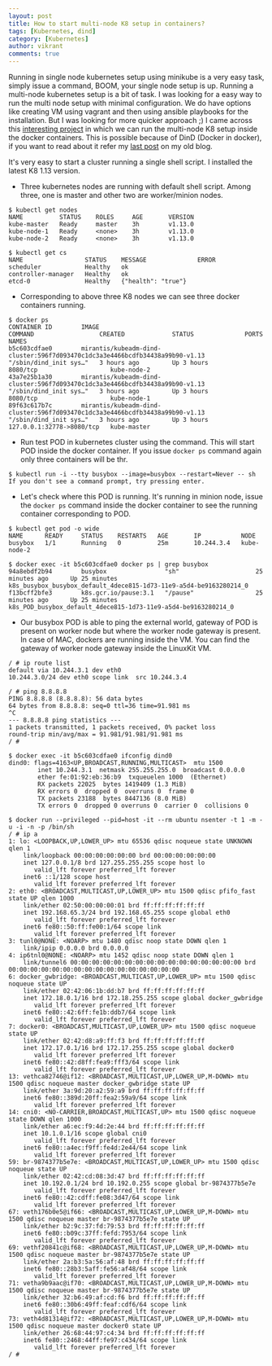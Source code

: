 ```yaml
---
layout: post
title: How to start multi-node K8 setup in containers?
tags: [Kubernetes, dind]
category: [Kubernetes]
author: vikrant
comments: true
--- 
```


Running in single node kubernetes setup using minikube is a very easy task, simply issue a command, BOOM, your single node setup is up. Running a multi-node kubernetes setup is a bit of task. I was looking for a easy way to run the multi node setup with minimal configuration. We do have options like creating VM using vagrant and then using ansible playbooks for the installation. But I was looking for more quicker approach ;) I came across this [interesting project](https://github.com/kubernetes-sigs/kubeadm-dind-cluster) in which we can run the multi-node K8 setup inside the docker containers. This is possible because of DinD (Docker in docker), if you want to read about it refer my [last post](https://ervikrant06.wordpress.com/2016/12/24/dind-docker-in-docker-on-atomic-host/) on my old blog.  

It's very easy to start a cluster running a single shell script. I installed the latest K8 1.13 version. 

- Three kubernetes nodes are running with default shell script. Among three, one is master and other two are worker/minion nodes. 

~~~
$ kubectl get nodes
NAME          STATUS    ROLES     AGE       VERSION
kube-master   Ready     master    3h        v1.13.0
kube-node-1   Ready     <none>    3h        v1.13.0
kube-node-2   Ready     <none>    3h        v1.13.0

$ kubectl get cs
NAME                 STATUS    MESSAGE              ERROR
scheduler            Healthy   ok
controller-manager   Healthy   ok
etcd-0               Healthy   {"health": "true"}
~~~

- Corresponding to above three K8 nodes we can see three docker containers running. 

~~~
$ docker ps
CONTAINER ID        IMAGE                                                                          COMMAND                  CREATED             STATUS              PORTS                       NAMES
b5c603cdfae0        mirantis/kubeadm-dind-cluster:596f7d093470c1dc3a3e4466bcdfb34438a99b90-v1.13   "/sbin/dind_init sys…"   3 hours ago         Up 3 hours          8080/tcp                    kube-node-2
43a7e25b1a30        mirantis/kubeadm-dind-cluster:596f7d093470c1dc3a3e4466bcdfb34438a99b90-v1.13   "/sbin/dind_init sys…"   3 hours ago         Up 3 hours          8080/tcp                    kube-node-1
89f63c617b7c        mirantis/kubeadm-dind-cluster:596f7d093470c1dc3a3e4466bcdfb34438a99b90-v1.13   "/sbin/dind_init sys…"   3 hours ago         Up 3 hours          127.0.0.1:32778->8080/tcp   kube-master
~~~

- Run test POD in kubernetes cluster using the command. This will start POD inside the docker container. If you issue `docker ps` command again only three containers will be thr. 

~~~
$ kubectl run -i --tty busybox --image=busybox --restart=Never -- sh
If you don't see a command prompt, try pressing enter.
~~~

- Let's check where this POD is running. It's running in minion node, issue the `docker ps` command inside the docker container to see the running container corresponding to POD. 

~~~
$ kubectl get pod -o wide
NAME      READY     STATUS    RESTARTS   AGE       IP           NODE
busybox   1/1       Running   0          25m       10.244.3.4   kube-node-2

$ docker exec -it b5c603cdfae0 docker ps | grep busybox
94a8ebdf2b94        busybox                "sh"                     25 minutes ago      Up 25 minutes                           k8s_busybox_busybox_default_4dece815-1d73-11e9-a5d4-be9163280214_0
f13bcff2bfe3        k8s.gcr.io/pause:3.1   "/pause"                 25 minutes ago      Up 25 minutes                           k8s_POD_busybox_default_4dece815-1d73-11e9-a5d4-be9163280214_0
~~~

- Our busybox POD is able to ping the external world, gateway of POD is present on worker node but where the worker node gateway is present. In case of MAC, dockers are running inside the VM. You can find the gateway of worker node gateway inside the LinuxKit VM.

~~~ 
/ # ip route list
default via 10.244.3.1 dev eth0
10.244.3.0/24 dev eth0 scope link  src 10.244.3.4

/ # ping 8.8.8.8
PING 8.8.8.8 (8.8.8.8): 56 data bytes
64 bytes from 8.8.8.8: seq=0 ttl=36 time=91.981 ms
^C
--- 8.8.8.8 ping statistics ---
1 packets transmitted, 1 packets received, 0% packet loss
round-trip min/avg/max = 91.981/91.981/91.981 ms
/ #

$ docker exec -it b5c603cdfae0 ifconfig dind0
dind0: flags=4163<UP,BROADCAST,RUNNING,MULTICAST>  mtu 1500
        inet 10.244.3.1  netmask 255.255.255.0  broadcast 0.0.0.0
        ether fe:01:92:eb:36:b9  txqueuelen 1000  (Ethernet)
        RX packets 22025  bytes 1419409 (1.3 MiB)
        RX errors 0  dropped 0  overruns 0  frame 0
        TX packets 23188  bytes 8447136 (8.0 MiB)
        TX errors 0  dropped 0 overruns 0  carrier 0  collisions 0

$ docker run --privileged --pid=host -it --rm ubuntu nsenter -t 1 -m -u -i -n -p /bin/sh
/ # ip a
1: lo: <LOOPBACK,UP,LOWER_UP> mtu 65536 qdisc noqueue state UNKNOWN qlen 1
    link/loopback 00:00:00:00:00:00 brd 00:00:00:00:00:00
    inet 127.0.0.1/8 brd 127.255.255.255 scope host lo
       valid_lft forever preferred_lft forever
    inet6 ::1/128 scope host
       valid_lft forever preferred_lft forever
2: eth0: <BROADCAST,MULTICAST,UP,LOWER_UP> mtu 1500 qdisc pfifo_fast state UP qlen 1000
    link/ether 02:50:00:00:00:01 brd ff:ff:ff:ff:ff:ff
    inet 192.168.65.3/24 brd 192.168.65.255 scope global eth0
       valid_lft forever preferred_lft forever
    inet6 fe80::50:ff:fe00:1/64 scope link
       valid_lft forever preferred_lft forever
3: tunl0@NONE: <NOARP> mtu 1480 qdisc noop state DOWN qlen 1
    link/ipip 0.0.0.0 brd 0.0.0.0
4: ip6tnl0@NONE: <NOARP> mtu 1452 qdisc noop state DOWN qlen 1
    link/tunnel6 00:00:00:00:00:00:00:00:00:00:00:00:00:00:00:00 brd 00:00:00:00:00:00:00:00:00:00:00:00:00:00:00:00
6: docker_gwbridge: <BROADCAST,MULTICAST,UP,LOWER_UP> mtu 1500 qdisc noqueue state UP
    link/ether 02:42:06:1b:dd:b7 brd ff:ff:ff:ff:ff:ff
    inet 172.18.0.1/16 brd 172.18.255.255 scope global docker_gwbridge
       valid_lft forever preferred_lft forever
    inet6 fe80::42:6ff:fe1b:ddb7/64 scope link
       valid_lft forever preferred_lft forever
7: docker0: <BROADCAST,MULTICAST,UP,LOWER_UP> mtu 1500 qdisc noqueue state UP
    link/ether 02:42:d8:a9:ff:f3 brd ff:ff:ff:ff:ff:ff
    inet 172.17.0.1/16 brd 172.17.255.255 scope global docker0
       valid_lft forever preferred_lft forever
    inet6 fe80::42:d8ff:fea9:fff3/64 scope link
       valid_lft forever preferred_lft forever
13: vethca82746@if12: <BROADCAST,MULTICAST,UP,LOWER_UP,M-DOWN> mtu 1500 qdisc noqueue master docker_gwbridge state UP
    link/ether 3a:9d:20:a2:59:a9 brd ff:ff:ff:ff:ff:ff
    inet6 fe80::389d:20ff:fea2:59a9/64 scope link
       valid_lft forever preferred_lft forever
14: cni0: <NO-CARRIER,BROADCAST,MULTICAST,UP> mtu 1500 qdisc noqueue state DOWN qlen 1000
    link/ether a6:ec:f9:4d:2e:44 brd ff:ff:ff:ff:ff:ff
    inet 10.1.0.1/16 scope global cni0
       valid_lft forever preferred_lft forever
    inet6 fe80::a4ec:f9ff:fe4d:2e44/64 scope link
       valid_lft forever preferred_lft forever
59: br-9874377b5e7e: <BROADCAST,MULTICAST,UP,LOWER_UP> mtu 1500 qdisc noqueue state UP
    link/ether 02:42:cd:08:3d:47 brd ff:ff:ff:ff:ff:ff
    inet 10.192.0.1/24 brd 10.192.0.255 scope global br-9874377b5e7e
       valid_lft forever preferred_lft forever
    inet6 fe80::42:cdff:fe08:3d47/64 scope link
       valid_lft forever preferred_lft forever
67: veth176b0e5@if66: <BROADCAST,MULTICAST,UP,LOWER_UP,M-DOWN> mtu 1500 qdisc noqueue master br-9874377b5e7e state UP
    link/ether b2:9c:37:fd:79:53 brd ff:ff:ff:ff:ff:ff
    inet6 fe80::b09c:37ff:fefd:7953/64 scope link
       valid_lft forever preferred_lft forever
69: vethf20841c@if68: <BROADCAST,MULTICAST,UP,LOWER_UP,M-DOWN> mtu 1500 qdisc noqueue master br-9874377b5e7e state UP
    link/ether 2a:b3:5a:56:af:48 brd ff:ff:ff:ff:ff:ff
    inet6 fe80::28b3:5aff:fe56:af48/64 scope link
       valid_lft forever preferred_lft forever
71: vetha9b9aac@if70: <BROADCAST,MULTICAST,UP,LOWER_UP,M-DOWN> mtu 1500 qdisc noqueue master br-9874377b5e7e state UP
    link/ether 32:b6:49:af:cd:f6 brd ff:ff:ff:ff:ff:ff
    inet6 fe80::30b6:49ff:feaf:cdf6/64 scope link
       valid_lft forever preferred_lft forever
73: veth4d81314@if72: <BROADCAST,MULTICAST,UP,LOWER_UP,M-DOWN> mtu 1500 qdisc noqueue master docker0 state UP
    link/ether 26:68:44:97:c4:34 brd ff:ff:ff:ff:ff:ff
    inet6 fe80::2468:44ff:fe97:c434/64 scope link
       valid_lft forever preferred_lft forever
/ #
~~~

